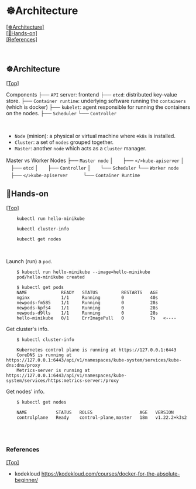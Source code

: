 # <span id='top'>☸️Architecture</span>

[[☸️Architecture]](#Architecture)  
[[🤲Hands-on]](#handson)  
[[References]](#ref)

<br>

## <span id='Architecture'>☸️Architecture</span>

[[Top]](#top)

Components
├── `API` server: frontend
├── `etcd`: distributed key-value store.
├── `Container runtime`: underlying software running the `containers` (which is docker)
├── `kubelet`: agent responsible for running the containers on the nodes.
├── `Scheduler`
└── `Controller`

<br>

- `Node` (minion): a physical or virtual machine where `☸️k8s` is installed.
- `Cluster`: a set of `nodes` grouped together.
- `Master`: another `node` which acts as a `Cluster` manager.

Master vs Worker Nodes
├── `Master node`
│ㅤㅤ├── `</>kube-apiserver`
│ㅤㅤ├── `etcd`
│ㅤㅤ├── `Controller`
│ㅤㅤ└── `Scheduler`
└── `Worker node`
ㅤㅤㅤ├── `</>kube-apiserver`
ㅤㅤㅤ└── `Container Runtime`
ㅤㅤㅤ
<br>

## <span id='handson'>🤲Hands-on</span>

[[Top]](#top)

        kubectl run hello-minikube

        kubectl cluster-info

        kubectl get nodes

<br>

Launch (run) a `pod`.

        $ kubectl run hello-minikube --image=hello-minikube
        pod/hello-minikube created

        $ kubectl get pods
        NAME             READY   STATUS         RESTARTS   AGE
        nginx            1/1     Running        0          40s
        newpods-fm585    1/1     Running        0          28s
        newpods-kpfs4    1/1     Running        0          28s
        newpods-d9lls    1/1     Running        0          28s
        hello-minikube   0/1     ErrImagePull   0          7s   <----

Get cluster's info.

        $ kubectl cluster-info

        Kubernetes control plane is running at https://127.0.0.1:6443
        CoreDNS is running at https://127.0.0.1:6443/api/v1/namespaces/kube-system/services/kube-dns:dns/proxy
        Metrics-server is running at https://127.0.0.1:6443/api/v1/namespaces/kube-system/services/https:metrics-server:/proxy

Get nodes' info.

        $ kubectl get nodes

        NAME           STATUS   ROLES                  AGE   VERSION
        controlplane   Ready    control-plane,master   18m   v1.22.2+k3s2

<br>
<br>

### <span id='ref'>References</span>

[[Top]](#top)

- kodekloud https://kodekloud.com/courses/docker-for-the-absolute-beginner/
